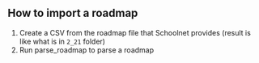 ## How to import a roadmap
1. Create a CSV from the roadmap file that Schoolnet provides (result is like what is in `2_21` folder)
2. Run parse_roadmap to parse a roadmap
